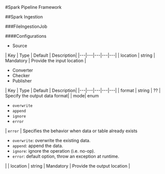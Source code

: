 #Spark Pipeline Framework

##Spark Ingestion

###FileIngestionJob

####Configurations

* Source

| Key | Type | Default | Description|
|---|---|---|---|---|
| location | string | Mandatory | Provide the input location |

* Converter
* Checker
* Publisher

| Key | Type | Default | Description|
|---|---|---|---|---|
| format | string | ?? | Specify the output data format|
| mode| enum<ul><li>`overwrite`</li><li>`append`</li><li>`ignore`</li><li>`error`</li></ul>| `error` | Specifies the behavior when data or table already exists<ul><li>`overwrite`: overwrite the existing data.</li><li>`append`: append the data.</li><li>`ignore`: ignore the operation (i.e. no-op).</li><li>`error`: default option, throw an exception at runtime.</li></ul>|
| location | string | Mandatory | Provide the output location |
